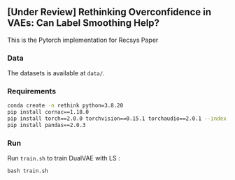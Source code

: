 ## [Under Review] Rethinking Overconfidence in VAEs: Can Label Smoothing Help?

This is the Pytorch implementation for Recsys Paper

### Data  

The datasets is available at `data/`.

### Requirements

```bash
conda create -n rethink python=3.8.20
pip install cornac==1.18.0
pip install torch==2.0.0 torchvision==0.15.1 torchaudio==2.0.1 --index-url https://download.pytorch.org/whl/cu118/
pip install pandas==2.0.3
```

### Run

Run `train.sh` to train DualVAE with LS : 

    bash train.sh


